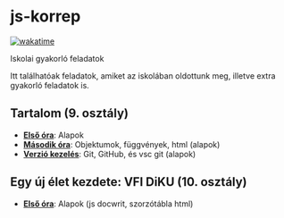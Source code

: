 # js-korrep

[![wakatime](https://wakatime.com/badge/github/Legolaszstudio/js-korrep.svg)](https://wakatime.com/badge/github/Legolaszstudio/js-korrep)

Iskolai gyakorló feladatok

Itt találhatóak feladatok, amiket az iskolában oldottunk meg, illetve extra gyakorló feladatok is.

## Tartalom (9. osztály)

- **[Első óra](/Elso/)**: Alapok
- **[Második óra](/Masodik/)**: Objektumok, függvények, html (alapok)
- **[Verzió kezelés](/Harmadik/)**: Git, GitHub, és vsc git (alapok)

## Egy új élet kezdete: VFI DiKU (10. osztály)

- **[Első óra](/VfiDiku/elso.md)**: Alapok (js docwrit, szorzótábla html)
